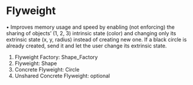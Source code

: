 # Flyweight

•	Improves memory usage and speed by enabling (not enforcing) the sharing of objects’ (1, 2, 3) intrinsic state (color) and changing only its extrinsic state (x, y, radius) instead of creating new one. If a black circle is already created, send it and let the user change its extrinsic state.
1.	Flyweight Factory: Shape_Factory
2.	Flyweight: Shape
3.	Concrete Flyweight: Circle
4.	Unshared Concrete Flyweight: optional
